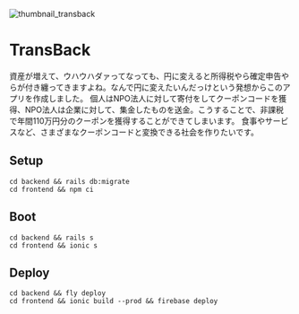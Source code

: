 ![thumbnail_transback](https://github.com/ryosk7/TransBack/assets/17314812/bc2e69c1-643b-487a-9c4c-bbf1510d89e1)

# TransBack
資産が増えて、ウハウハダァってなっても、円に変えると所得税やら確定申告やらが付き纏ってきますよね。なんで円に変えたいんだっけという発想からこのアプリを作成しました。
個人はNPO法人に対して寄付をしてクーポンコードを獲得、NPO法人は企業に対して、集金したものを送金。こうすることで、非課税で年間110万円分のクーポンを獲得することができてしまいます。
食事やサービスなど、さまざまなクーポンコードと変換できる社会を作りたいです。

## Setup

```shell
cd backend && rails db:migrate
cd frontend && npm ci
```

## Boot

```shell
cd backend && rails s
cd frontend && ionic s
```

## Deploy

```shell
cd backend && fly deploy
cd frontend && ionic build --prod && firebase deploy
```
